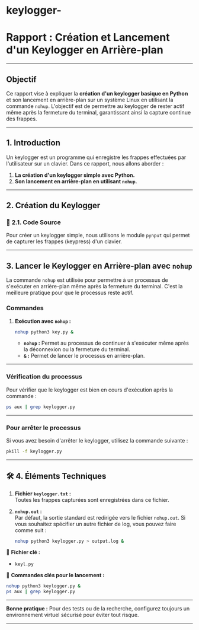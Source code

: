 # keylogger-


#  Rapport : Création et Lancement d'un Keylogger en Arrière-plan 

---

##  Objectif
Ce rapport vise à expliquer la **création d'un keylogger basique en Python** et son lancement en arrière-plan sur un système Linux en utilisant la commande `nohup`. L'objectif est de permettre au keylogger de rester actif même après la fermeture du terminal, garantissant ainsi la capture continue des frappes.

---

##  **1. Introduction**

Un keylogger est un programme qui enregistre les frappes effectuées par l'utilisateur sur un clavier. Dans ce rapport, nous allons aborder :

1. **La création d'un keylogger simple avec Python.**
2. **Son lancement en arrière-plan en utilisant `nohup`.**

---

##  **2. Création du Keylogger**

### 📄 **2.1. Code Source**

Pour créer un keylogger simple, nous utilisons le module `pynput` qui permet de capturer les frappes (keypress) d'un clavier.


---

##  **3. Lancer le Keylogger en Arrière-plan avec `nohup`**

La commande `nohup` est utilisée pour permettre à un processus de s'exécuter en arrière-plan même après la fermeture du terminal. C'est la meilleure pratique pour que le processus reste actif.

###  **Commandes**

1. **Exécution avec `nohup` :**
   ```bash
   nohup python3 key.py &
   ```

   - **`nohup` :** Permet au processus de continuer à s'exécuter même après la déconnexion ou la fermeture du terminal.
   - **`&` :** Permet de lancer le processus en arrière-plan.

---

###  **Vérification du processus**

Pour vérifier que le keylogger est bien en cours d'exécution après la commande :

```bash
ps aux | grep keylogger.py
```

---

###  **Pour arrêter le processus**
Si vous avez besoin d'arrêter le keylogger, utilisez la commande suivante :

```bash
pkill -f keylogger.py
```

---

## 🛠️ **4. Éléments Techniques**

1. **Fichier `keylogger.txt` :**  
   Toutes les frappes capturées sont enregistrées dans ce fichier.

2. **`nohup.out` :**  
   Par défaut, la sortie standard est redirigée vers le fichier `nohup.out`. Si vous souhaitez spécifier un autre fichier de log, vous pouvez faire comme suit :
   ```bash
   nohup python3 keylogger.py > output.log &
   ```



📌 **Fichier clé :**  
- `keyl.py`

📌 **Commandes clés pour le lancement :**
```bash
nohup python3 keylogger.py &
ps aux | grep keylogger.py
```

---

**Bonne pratique :** Pour des tests ou de la recherche, configurez toujours un environnement virtuel sécurisé pour éviter tout risque.

---


